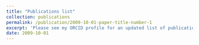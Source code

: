 ```yaml
---
title: "Publications list"
collection: publications
permalink: /publication/2009-10-01-paper-title-number-1
excerpt: 'Please see my ORCID profile for an updated list of publications [here](https://orcid.org/0000-0002-6843-5022)'
date: 2009-10-01
---
```


